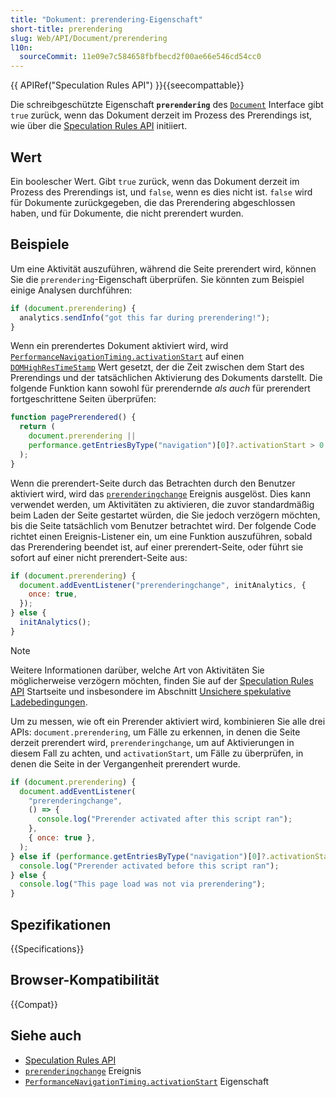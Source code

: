 ```yaml
---
title: "Dokument: prerendering-Eigenschaft"
short-title: prerendering
slug: Web/API/Document/prerendering
l10n:
  sourceCommit: 11e09e7c584658fbfbecd2f00ae66e546cd54cc0
---
```


{{ APIRef("Speculation Rules API") }}{{seecompattable}}

Die schreibgeschützte Eigenschaft **`prerendering`** des [`Document`](/de/docs/Web/API/Document) Interface gibt `true` zurück, wenn das Dokument derzeit im Prozess des Prerendings ist, wie über die [Speculation Rules API](/de/docs/Web/API/Speculation_Rules_API) initiiert.

## Wert

Ein boolescher Wert. Gibt `true` zurück, wenn das Dokument derzeit im Prozess des Prerendings ist, und `false`, wenn es dies nicht ist. `false` wird für Dokumente zurückgegeben, die das Prerendering abgeschlossen haben, und für Dokumente, die nicht prerendert wurden.

## Beispiele

Um eine Aktivität auszuführen, während die Seite prerendert wird, können Sie die `prerendering`-Eigenschaft überprüfen. Sie könnten zum Beispiel einige Analysen durchführen:

```js
if (document.prerendering) {
  analytics.sendInfo("got this far during prerendering!");
}
```

Wenn ein prerendertes Dokument aktiviert wird, wird [`PerformanceNavigationTiming.activationStart`](/de/docs/Web/API/PerformanceNavigationTiming/activationStart) auf einen [`DOMHighResTimeStamp`](/de/docs/Web/API/DOMHighResTimeStamp) Wert gesetzt, der die Zeit zwischen dem Start des Prerendings und der tatsächlichen Aktivierung des Dokuments darstellt. Die folgende Funktion kann sowohl für prerendernde _als auch_ für prerendert fortgeschrittene Seiten überprüfen:

```js
function pagePrerendered() {
  return (
    document.prerendering ||
    performance.getEntriesByType("navigation")[0]?.activationStart > 0
  );
}
```

Wenn die prerendert-Seite durch das Betrachten durch den Benutzer aktiviert wird, wird das [`prerenderingchange`](/de/docs/Web/API/Document/prerenderingchange_event) Ereignis ausgelöst. Dies kann verwendet werden, um Aktivitäten zu aktivieren, die zuvor standardmäßig beim Laden der Seite gestartet würden, die Sie jedoch verzögern möchten, bis die Seite tatsächlich vom Benutzer betrachtet wird. Der folgende Code richtet einen Ereignis-Listener ein, um eine Funktion auszuführen, sobald das Prerendering beendet ist, auf einer prerendert-Seite, oder führt sie sofort auf einer nicht prerendert-Seite aus:

```js
if (document.prerendering) {
  document.addEventListener("prerenderingchange", initAnalytics, {
    once: true,
  });
} else {
  initAnalytics();
}
```

> [!NOTE]
> Weitere Informationen darüber, welche Art von Aktivitäten Sie möglicherweise verzögern möchten, finden Sie auf der [Speculation Rules API](/de/docs/Web/API/Speculation_Rules_API) Startseite und insbesondere im Abschnitt [Unsichere spekulative Ladebedingungen](/de/docs/Web/API/Speculation_Rules_API#unsafe_speculative_loading_conditions).

Um zu messen, wie oft ein Prerender aktiviert wird, kombinieren Sie alle drei APIs: `document.prerendering`, um Fälle zu erkennen, in denen die Seite derzeit prerendert wird, `prerenderingchange`, um auf Aktivierungen in diesem Fall zu achten, und `activationStart`, um Fälle zu überprüfen, in denen die Seite in der Vergangenheit prerendert wurde.

```js
if (document.prerendering) {
  document.addEventListener(
    "prerenderingchange",
    () => {
      console.log("Prerender activated after this script ran");
    },
    { once: true },
  );
} else if (performance.getEntriesByType("navigation")[0]?.activationStart > 0) {
  console.log("Prerender activated before this script ran");
} else {
  console.log("This page load was not via prerendering");
}
```

## Spezifikationen

{{Specifications}}

## Browser-Kompatibilität

{{Compat}}

## Siehe auch

- [Speculation Rules API](/de/docs/Web/API/Speculation_Rules_API)
- [`prerenderingchange`](/de/docs/Web/API/Document/prerenderingchange_event) Ereignis
- [`PerformanceNavigationTiming.activationStart`](/de/docs/Web/API/PerformanceNavigationTiming/activationStart) Eigenschaft
